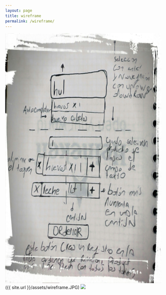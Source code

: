 ```yaml
---
layout: page
title: wireframe
permalink: /wireframe/
---
```


<img src="/assets/wireframe.JPG" alt="Smiley face" width="500" height="800">
({{ site.url }}/assets/wireframe.JPG)
<link rel="stylesheet" href="{{ site.baseurl }}/assets/wireframe.JPG">
<img src="{{ site.baseurl }}/assets/wireframe.JPG"">
